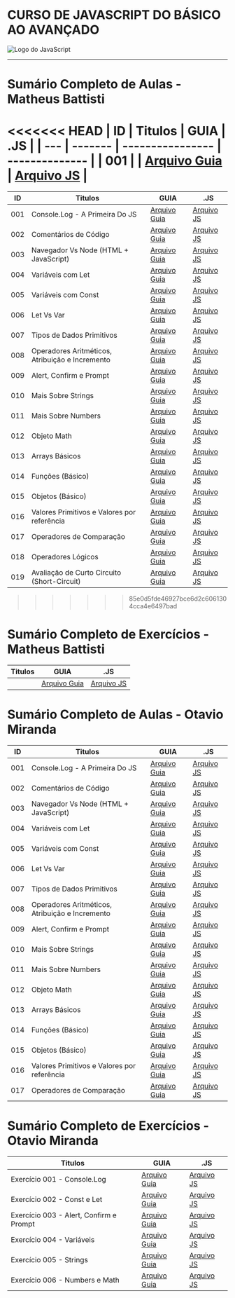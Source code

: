 # CURSO DE JAVASCRIPT DO BÁSICO AO AVANÇADO

<img src="https://res.cloudinary.com/practicaldev/image/fetch/s--ohpJlve1--/c_imagga_scale,f_auto,fl_progressive,h_420,q_auto,w_1000/https://res.cloudinary.com/drquzbncy/image/upload/v1586605549/javascript_banner_sxve2l.jpg" alt="Logo do JavaScript"></img>

---

# Sumário Completo de Aulas - Matheus Battisti

<<<<<<< HEAD
| ID  | Titulos | GUIA             | .JS            |
| --- | ------- | ---------------- | -------------- |
| 001 |         | [Arquivo Guia]() | [Arquivo JS]() |
=======
| ID  | Titulos                                         | GUIA                                        | .JS                                                |
| --- | ----------------------------------------------- | ------------------------------------------- | -------------------------------------------------- |
| 001 | Console.Log - A Primeira Do JS                  | [Arquivo Guia]()                            | [Arquivo JS](js.AULAS/aula.001/index.js)           |
| 002 | Comentários de Código                           | [Arquivo Guia]()                            | [Arquivo JS](js.AULAS/aula.002/index.js)           |
| 003 | Navegador Vs Node (HTML + JavaScript)           | [Arquivo Guia](js.AULAS/aula.003/README.md) | [Arquivo JS](js.AULAS/aula.003/assets/js/index.js) |
| 004 | Variáveis com Let                               | [Arquivo Guia](js.AULAS/aula.004/README.md) | [Arquivo JS](js.AULAS/aula.004/index.js)           |
| 005 | Variáveis com Const                             | [Arquivo Guia](js.AULAS/aula.005/README.md) | [Arquivo JS](js.AULAS/aula.005/index.js)           |
| 006 | Let Vs Var                                      | [Arquivo Guia](js.AULAS/aula.006/README.md) | [Arquivo JS](js.AULAS/aula.006/index.js)           |
| 007 | Tipos de Dados Primitivos                       | [Arquivo Guia]()                            | [Arquivo JS](js.AULAS/aula.007/index.js)           |
| 008 | Operadores Aritméticos, Atribuição e Incremento | [Arquivo Guia]()                            | [Arquivo JS](js.AULAS/aula.008/index.js)           |
| 009 | Alert, Confirm e Prompt                         | [Arquivo Guia](js.AULAS/aula.009/README.md) | [Arquivo JS](js.AULAS/aula.009/assets/js/index.js) |
| 010 | Mais Sobre Strings                              | [Arquivo Guia](js.AULAS/aula.010/README.md) | [Arquivo JS](js.AULAS/aula.010/index.js)           |
| 011 | Mais Sobre Numbers                              | [Arquivo Guia](js.AULAS/aula.011/README.md) | [Arquivo JS](js.AULAS/aula.011/index.js)           |
| 012 | Objeto Math                                     | [Arquivo Guia](js.AULAS/aula.012/README.md) | [Arquivo JS](js.AULAS/aula.012/index.js)           |
| 013 | Arrays Básicos                                  | [Arquivo Guia](js.AULAS/aula.013/README.md) | [Arquivo JS](js.AULAS/aula.013/index.js)           |
| 014 | Funções (Básico)                                | [Arquivo Guia]()                            | [Arquivo JS](js.AULAS/aula.014/index.js)           |
| 015 | Objetos (Básico)                                | [Arquivo Guia]()                            | [Arquivo JS](js.AULAS/aula.015/index.js)           |
| 016 | Valores Primitivos e Valores por referência     | [Arquivo Guia]()                            | [Arquivo JS](js.AULAS/aula.016/index.js)           |
| 017 | Operadores de Comparação                        | [Arquivo Guia]()                            | [Arquivo JS](js.AULAS/aula.017/index.js)           |
| 018 | Operadores Lógicos                              | [Arquivo Guia]()                            | [Arquivo JS](js.AULAS/aula.018/index.js)           |
| 019 | Avaliação de Curto Circuito (Short-Circuit)     | [Arquivo Guia]()                            | [Arquivo JS](js.AULAS/aula.019/index.js)           |
>>>>>>> 85e0d5fde46927bce6d2c6061304cca4e6497bad


# Sumário Completo de Exercícios - Matheus Battisti

| Titulos | GUIA             | .JS            |
| ------- | ---------------- | -------------- |
|         | [Arquivo Guia]() | [Arquivo JS]() |

# Sumário Completo de Aulas - Otavio Miranda

| ID  | Titulos                                         | GUIA                                        | .JS                                                                    |
| --- | ----------------------------------------------- | ------------------------------------------- | ---------------------------------------------------------------------- |
| 001 | Console.Log - A Primeira Do JS                  | [Arquivo Guia]()                            | [Arquivo JS](js.AULAS/OtavioMiranda.Aulas/aula.001/index.js)           |
| 002 | Comentários de Código                           | [Arquivo Guia]()                            | [Arquivo JS](js.AULAS/OtavioMiranda.Aulas/aula.002/index.js)           |
| 003 | Navegador Vs Node (HTML + JavaScript)           | [Arquivo Guia](js.AULAS/aula.003/README.md) | [Arquivo JS](js.AULAS/OtavioMiranda.Aulas/aula.003/assets/js/index.js) |
| 004 | Variáveis com Let                               | [Arquivo Guia](js.AULAS/aula.004/README.md) | [Arquivo JS](js.AULAS/OtavioMiranda.Aulas/aula.004/index.js)           |
| 005 | Variáveis com Const                             | [Arquivo Guia](js.AULAS/aula.005/README.md) | [Arquivo JS](js.AULAS/OtavioMiranda.Aulas/aula.005/index.js)           |
| 006 | Let Vs Var                                      | [Arquivo Guia](js.AULAS/aula.006/README.md) | [Arquivo JS](js.AULAS/OtavioMiranda.Aulas/aula.006/index.js)           |
| 007 | Tipos de Dados Primitivos                       | [Arquivo Guia]()                            | [Arquivo JS](js.AULAS/OtavioMiranda.Aulas/aula.007/index.js)           |
| 008 | Operadores Aritméticos, Atribuição e Incremento | [Arquivo Guia]()                            | [Arquivo JS](js.AULAS/OtavioMiranda.Aulas/aula.008/index.js)           |
| 009 | Alert, Confirm e Prompt                         | [Arquivo Guia](js.AULAS/aula.009/README.md) | [Arquivo JS](js.AULAS/OtavioMiranda.Aulas/aula.009/assets/js/index.js) |
| 010 | Mais Sobre Strings                              | [Arquivo Guia](js.AULAS/aula.010/README.md) | [Arquivo JS](js.AULAS/OtavioMiranda.Aulas/aula.010/index.js)           |
| 011 | Mais Sobre Numbers                              | [Arquivo Guia](js.AULAS/aula.011/README.md) | [Arquivo JS](js.AULAS/OtavioMiranda.Aulas/aula.011/index.js)           |
| 012 | Objeto Math                                     | [Arquivo Guia](js.AULAS/aula.012/README.md) | [Arquivo JS](js.AULAS/OtavioMiranda.Aulas/aula.012/index.js)           |
| 013 | Arrays Básicos                                  | [Arquivo Guia](js.AULAS/aula.013/README.md) | [Arquivo JS](js.AULAS/OtavioMiranda.Aulas/aula.013/index.js)           |
| 014 | Funções (Básico)                                | [Arquivo Guia]()                            | [Arquivo JS](js.AULAS/OtavioMiranda.Aulas/aula.014/index.js)           |
| 015 | Objetos (Básico)                                | [Arquivo Guia]()                            | [Arquivo JS](js.AULAS/OtavioMiranda.Aulas/aula.015/index.js)           |
| 016 | Valores Primitivos e Valores por referência     | [Arquivo Guia]()                            | [Arquivo JS](js.AULAS/OtavioMiranda.Aulas/aula.016/index.js)           |
| 017 | Operadores de Comparação                        | [Arquivo Guia]()                            | [Arquivo JS](js.AULAS/OtavioMiranda.Aulas/aula.017/index.js)           |

# Sumário Completo de Exercícios - Otavio Miranda

| Titulos                                 | GUIA             | .JS                                                                 |
| --------------------------------------- | ---------------- | ------------------------------------------------------------------- |
| Exercício 001 - Console.Log             | [Arquivo Guia]() | [Arquivo JS](./js.EX/OtavioMiranda.Ex/ex001/index.js)               |
| Exercício 002 - Const e Let             | [Arquivo Guia]() | [Arquivo JS](./js.EX/OtavioMiranda.Ex/ex002/index.js)               |
| Exercício 003 - Alert, Confirm e Prompt | [Arquivo Guia]() | [Arquivo JS](./js.EX/OtavioMiranda.Ex/ex003/assets/script/index.js) |
| Exercício 004 - Variáveis               | [Arquivo Guia]() | [Arquivo JS](./js.EX/OtavioMiranda.Ex/ex004/index.js)               |
| Exercício 005 - Strings                 | [Arquivo Guia]() | [Arquivo JS](./js.EX/OtavioMiranda.Ex/ex005/assets/js/index.js)     |
| Exercício 006 - Numbers e Math          | [Arquivo Guia]() | [Arquivo JS](./js.EX/OtavioMiranda.Ex/ex006/assets/js/index.js)     |